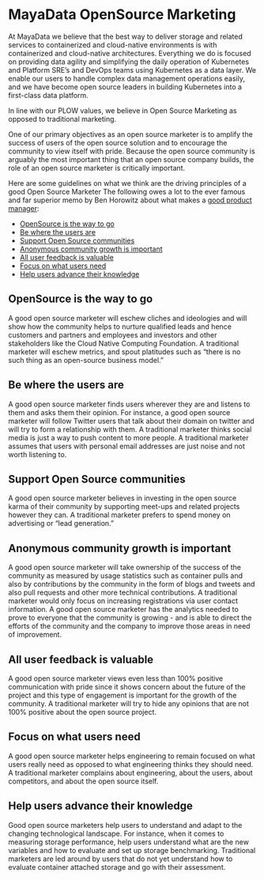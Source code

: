 # MayaData OpenSource Marketing

At MayaData we believe that the best way to deliver storage and related services to containerized and cloud-native environments is with containerized and cloud-native architectures. Everything we do is focused on providing data agility and simplifying the daily operation of Kubernetes and Platform SRE’s and DevOps teams using Kubernetes as a data layer. We enable our users to handle complex data management operations easily, and we have become open source leaders in building Kubernetes into a first-class data platform.

In line with our PLOW values, we believe in Open Source Marketing as opposed to traditional marketing.

One of our primary objectives as an open source marketer is to amplify the success of users of the open source solution and to encourage the community to view itself with pride. Because the open source community is arguably the most important thing that an open source company builds, the role of an open source marketer is critically important.

Here are some guidelines on what we think are the driving principles of a good Open Source Marketer The following owes a lot to the ever famous and far superior memo by Ben Horowitz about what makes a [good product manager](https://a16z.com/2012/06/15/good-product-managerbad-product-manager/):

- [OpenSource is the way to go](#opensource-is-the-way-to-go)
- [Be where the users are](#be-where-the-users-are)
- [Support Open Source communities](#support-open-source-communities)
- [Anonymous community growth is important](#anonymous-community-growth-is-important)
- [All user feedback is valuable](#all-user-feedback-is-valuable)
- [Focus on what users need](#focus-on-what-users-need)
- [Help users advance their knowledge](#help-users-advance-their-knowledge)


## OpenSource is the way to go
A good open source marketer will eschew cliches and ideologies and will show how the community helps to nurture qualified leads and hence customers and partners and employees and investors and other stakeholders like the Cloud Native Computing Foundation. A traditional marketer will eschew metrics, and spout platitudes such as “there is no such thing as an open-source business model.”

## Be where the users are
A good open source marketer finds users wherever they are and listens to them and asks them their opinion. For instance, a good open source marketer will follow Twitter users that talk about their domain on twitter and will try to form a relationship with them. A traditional marketer thinks social media is just a way to push content to more people. A traditional marketer assumes that users with personal email addresses are just noise and not worth listening to.

## Support Open Source communities
A good open source marketer believes in investing in the open source karma of their community by supporting meet-ups and related projects however they can. A traditional marketer prefers to spend money on advertising or “lead generation.”

## Anonymous community growth is important
A good open source marketer will take ownership of the success of the community as measured by usage statistics such as container pulls and also by contributions by the community in the form of blogs and tweets and also pull requests and other more technical contributions. A traditional marketer would only focus on increasing registrations via user contact information. A good open source marketer has the analytics needed to prove to everyone that the community is growing - and is able to direct the efforts of the community and the company to improve those areas in need of improvement.

## All user feedback is valuable
A good open source marketer views even less than 100% positive communication with pride since it shows concern about the future of the project and this type of engagement is important for the growth of the community. A traditional marketer will try to hide any opinions that are not 100% positive about the open source project.

## Focus on what users need
A good open source marketer helps engineering to remain focused on what users really need as opposed to what engineering thinks they should need. A traditional marketer complains about engineering, about the users, about competitors, and about the open source itself.

## Help users advance their knowledge
Good open source marketers help users to understand and adapt to the changing technological landscape. For instance, when it comes to measuring storage performance, help users understand what are the new variables and how to evaluate and set up storage benchmarking. Traditional marketers are led around by users that do not yet understand how to evaluate container attached storage and go with their assessment.
